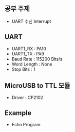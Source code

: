 ## 공부 주제
- UART 수신 Interrupt
 
## UART
- UART1_RX : PA10
- UART1_TX : PA9
- Baud Rate : 115200 Bits/s
- Word Length : None
- Stop Bits : 1

## MicroUSB to TTL 모듈
- Driver : CP2102

## Example
- Echo Program

